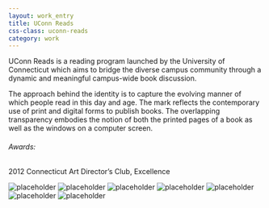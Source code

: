 ```yaml
---
layout: work_entry
title: UConn Reads
css-class: uconn-reads
category: work
---
```


UConn Reads is a reading program launched by the University of Connecticut which aims to bridge the diverse campus community through a dynamic and meaningful campus-wide book discussion.

The approach behind the identity is to capture the evolving manner of which people read in this day and age. The mark reflects the contemporary use of print and digital forms to publish books. The overlapping transparency embodies the notion of both the printed pages of a book as well as the windows on a computer screen.

###### Awards: ######
2012 Connecticut Art Director’s Club, Excellence

![placeholder](/static/images/work/uc-reads/uconn-reads-1.jpg "")
![placeholder](/static/images/work/uc-reads/uconn-reads-2.jpg "")
![placeholder](/static/images/work/uc-reads/uconn-reads-3.jpg "")
![placeholder](/static/images/work/uc-reads/uconn-reads-4.jpg "")
![placeholder](/static/images/work/uc-reads/uconn-reads-5.jpg "")
![placeholder](/static/images/work/uc-reads/uconn-reads-6.jpg "")
![placeholder](/static/images/work/uc-reads/uconn-reads-7.jpg "")
